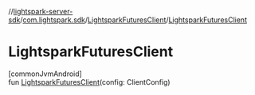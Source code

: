 //[lightspark-server-sdk](../../../index.md)/[com.lightspark.sdk](../index.md)/[LightsparkFuturesClient](index.md)/[LightsparkFuturesClient](-lightspark-futures-client.md)

# LightsparkFuturesClient

[commonJvmAndroid]\
fun [LightsparkFuturesClient](-lightspark-futures-client.md)(config: ClientConfig)
